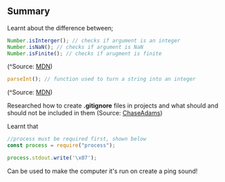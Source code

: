 ## Summary

Learnt about the difference between;
``` javascript
Number.isInterger(); // checks if argument is an integer
Number.isNaN(); // checks if argument is NaN
Number.isFinite(); // checks if arugment is finite
```
 (^Source: [MDN](https://developer.mozilla.org/en-US/docs/Web/JavaScript/Reference/Global_Objects/Number/isInteger))

```javascript
parseInt(); // function used to turn a string into an integer
```
(^Source: [MDN](https://developer.mozilla.org/en-US/docs/Web/JavaScript/Reference/Global_Objects/parseInt))

Researched how to create __.gitignore__ files in projects and what should and should not be included in them (Source: [ChaseAdams](https://chaseadams.io/posts/my-gitignore-conventions/))

Learnt that
```javascript
//process must be required first, shown below
const process = require("process");

process.stdout.write('\x07');
```
Can be used to make the computer it's run on create a ping sound!